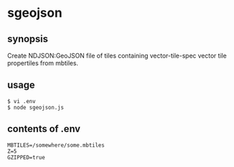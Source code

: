 # sgeojson
## synopsis
Create NDJSON:GeoJSON file of tiles containing vector-tile-spec vector tile propertiles from mbtiles.

## usage
```
$ vi .env
$ node sgeojson.js
```

## contents of .env
```.env
MBTILES=/somewhere/some.mbtiles
Z=5
GZIPPED=true
```

